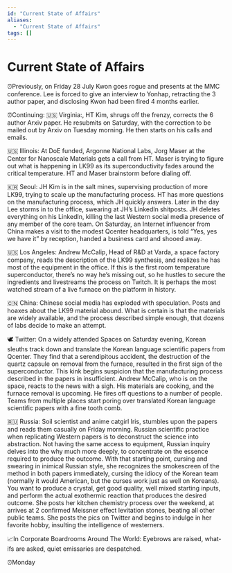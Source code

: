 ```yaml
---
id: "Current State of Affairs"
aliases:
  - "Current State of Affairs"
tags: []
---
```


# Current State of Affairs

⏰Previously, on Friday 28 July
Kwon goes rogue and presents at the MMC conference.
Lee is forced to give an interview to Yonhap, retracting the 3 author paper, and disclosing Kwon had been fired 4 months earlier.

⏰Continuing:
🇺🇸 Virginia:, HT Kim, shrugs off the frenzy, corrects the 6 author Arxiv paper. He resubmits on Saturday, with the correction to be mailed out by Arxiv on Tuesday morning. He then starts on his calls and emails.

🇺🇸 Illinois: At DoE funded, Argonne National Labs, Jorg Maser at the Center for Nanoscale Materials gets a call from HT. Maser is trying to figure out what is happening in LK99 as its superconductivity fades around the critical temperature. HT and Maser brainstorm before dialing off.

🇰🇷 Seoul: JH Kim is in the salt mines, supervising production of more LK99, trying to scale up the manufacturing process. HT has more questions on the manufacturing process, which JH quickly answers. Later in the day Lee storms in to the office, swearing at JH’s LinkedIn shitposts. JH deletes everything on his LinkedIn, killing the last Western social media presence of any member of the core team. On Saturday, an Internet influencer from China makes a visit to the modest Qcenter headquarters, is told “Yes, yes we have it” by reception, handed a business card and shooed away.

🇺🇸 Los Angeles: Andrew McCalip, Head of R&D at Varda, a space factory company, reads the description of the LK99 synthesis, and realizes he has most of the equipment in the office. If this is the first room temperature superconductor, there’s no way he’s missing out, so he hustles to secure the ingredients and livestreams the process on Twitch. It is perhaps the most watched stream of a live furnace on the platform in history.

🇨🇳 China: Chinese social media has exploded with speculation. Posts and hoaxes about the LK99 material abound. What is certain is that the materials are widely available, and the process described simple enough, that dozens of labs decide to make an attempt.

🕊️ Twitter: On a widely attended Spaces on Saturday evening, Korean sleuths track down and translate the Korean language scientific papers from Qcenter. They find that a serendipitous accident, the destruction of the quartz capsule on removal from the furnace, resulted in the first sign of the superconductor. This  kink begins suspicion that the manufacturing process described in the papers in insufficient. Andrew McCalip, who is on the space, reacts to the news with a sigh. His materials are cooking, and the furnace removal is upcoming. He fires off questions to a number of people. Teams from multiple places start poring over translated Korean language scientific papers with a fine tooth comb.

🇷🇺 Russia: Soil scientist and anime catgirl Iris, stumbles upon the papers and reads them casually on Friday morning. Russian scientific practice when replicating Western papers is to deconstruct the science into abstraction. Not having the same access to equipment, Russian inquiry delves into the why much more deeply, to concentrate on the essence required to produce the outcome. With that starting point, cursing and swearing in inimical Russian style, she recognizes the smokescreen of the method in both papers immediately, cursing the idiocy of the Korean team (normally it would American, but the curses work just as well on Koreans). You want to produce a crystal, get good quality, well mixed starting inputs, and perform the actual exothermic reaction that produces the desired outcome. She posts her kitchen chemistry process over the weekend, at arrives at 2 confirmed Meissner effect levitation stones, beating all other public teams. She posts the pics on Twitter and begins to indulge in her favorite hobby, insulting the intelligence of westerners. 

📈In Corporate Boardrooms Around The World: Eyebrows are raised, what-ifs are asked, quiet emissaries are despatched.

⏰Monday
